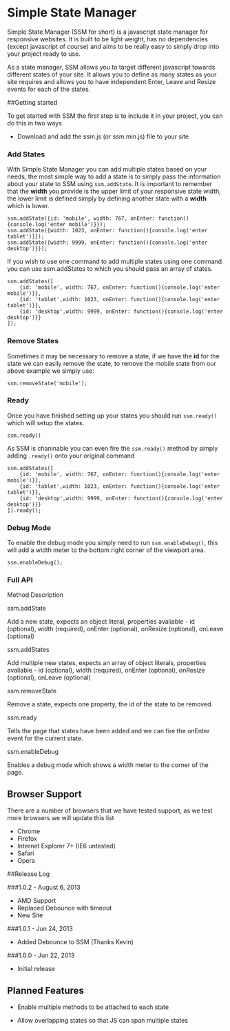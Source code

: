 # Simple State Manager

Simple State Manager (SSM for short) is a javascript state manager for responsive websites. It is built to be light weight, has no dependencies (except javascript of course) and aims to be really easy to simply drop into your project ready to use.

As a state manager, SSM allows you to target different javascript towards different states of your site. It allows you to define as many states as your site requires and allows you to have independent Enter, Leave and Resize events for each of the states.

##Getting started

To get started with SSM the first step is to include it in your project, you can do this in two ways

* Download and add the ssm.js (or ssm.min.js) file to your site

### Add States

With Simple State Manager you can add multiple states based on your needs, the
most simple way to add a state is to simply pass the information about your
state to SSM using `ssm.addState`. It is important to remember that the
**width** you provide is the upper limit of your responsive state width, the
lower limit is defined simply by defining another state with a **width** which
is lower.

    
    
    ssm.addState({id: 'mobile', width: 767, onEnter: function(){console.log('enter mobile')}});
    ssm.addState({width: 1023, onEnter: function(){console.log('enter tablet')}});
    ssm.addState({width: 9999, onEnter: function(){console.log('enter desktop')}});
    

If you wish to use one command to add multiple states using one command you
can use ssm.addStates to which you should pass an array of states.

    
    
    ssm.addStates([
        {id: 'mobile', width: 767, onEnter: function(){console.log('enter mobile')}},
        {id: 'tablet',width: 1023, onEnter: function(){console.log('enter tablet')}},
        {id: 'desktop',width: 9999, onEnter: function(){console.log('enter desktop')}}
    ]);
    

### Remove States

Sometimes it may be necessary to remove a state, if we have the **id** for the
state we can easily remove the state, to remove the mobile state from our
above example we simply use:

    
    
    ssm.removeState('mobile');
    

### Ready

Once you have finished setting up your states you should run `ssm.ready()`
which will setup the states.

    
    
    ssm.ready()
    

As SSM is chaninable you can even fire the `ssm.ready()` method by simply
adding `.ready()` onto your original command

    
    
    ssm.addStates([
        {id: 'mobile', width: 767, onEnter: function(){console.log('enter mobile')}},
        {id: 'tablet',width: 1023, onEnter: function(){console.log('enter tablet')}},
        {id: 'desktop',width: 9999, onEnter: function(){console.log('enter desktop')}}
    ]).ready();
    

### Debug Mode

To enable the debug mode you simply need to run `ssm.enableDebug()`, this will
add a width meter to the bottom right corner of the viewport area.

    
    
    ssm.enableDebug();
    

### Full API

Method Description

ssm.addState

Add a new state, expects an object literal, properties avaliable - id
(optional), width (required), onEnter (optional), onResize (optional), onLeave
(optional)

ssm.addStates

Add multiple new states, expects an array of object literals, properties
avaliable - id (optional), width (required), onEnter (optional), onResize
(optional), onLeave (optional)

ssm.removeState

Remove a state, expects one property, the id of the state to be removed.

ssm.ready

Tells the page that states have been added and we can fire the onEnter event
for the current state.

ssm.enableDebug

Enables a debug mode which shows a width meter to the corner of the page.

## Browser Support

There are a number of browsers that we have tested support, as we test more
browsers we will update this list

  * Chrome
  * Firefox
  * Internet Explorer 7+ (IE6 untested)
  * Safari
  * Opera
  
##Release Log

###1.0.2 - August 6, 2013
* AMD Support
* Replaced Debounce with timeout
* New Site

###1.0.1 - Jun 24, 2013
* Added Debounce to SSM (Thanks Kevin)

###1.0.0 - Jun 22, 2013
* Initial release

## Planned Features

* Enable multiple methods to be attached to each state

* Allow overlapping states so that JS can span multiple states
